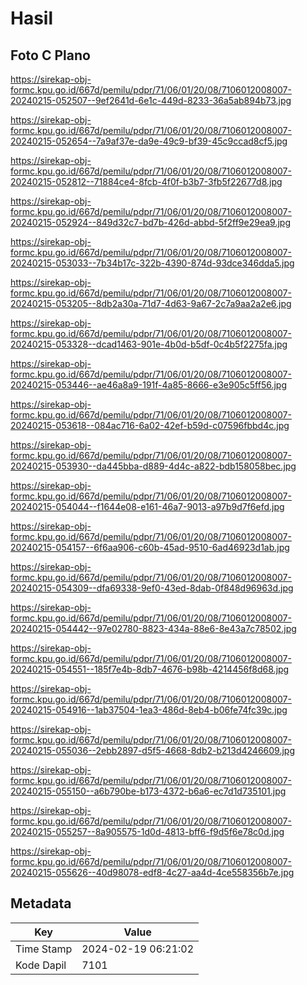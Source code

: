 # Hasil

## Foto C Plano

https://sirekap-obj-formc.kpu.go.id/667d/pemilu/pdpr/71/06/01/20/08/7106012008007-20240215-052507--9ef2641d-6e1c-449d-8233-36a5ab894b73.jpg

https://sirekap-obj-formc.kpu.go.id/667d/pemilu/pdpr/71/06/01/20/08/7106012008007-20240215-052654--7a9af37e-da9e-49c9-bf39-45c9ccad8cf5.jpg

https://sirekap-obj-formc.kpu.go.id/667d/pemilu/pdpr/71/06/01/20/08/7106012008007-20240215-052812--71884ce4-8fcb-4f0f-b3b7-3fb5f22677d8.jpg

https://sirekap-obj-formc.kpu.go.id/667d/pemilu/pdpr/71/06/01/20/08/7106012008007-20240215-052924--849d32c7-bd7b-426d-abbd-5f2ff9e29ea9.jpg

https://sirekap-obj-formc.kpu.go.id/667d/pemilu/pdpr/71/06/01/20/08/7106012008007-20240215-053033--7b34b17c-322b-4390-874d-93dce346dda5.jpg

https://sirekap-obj-formc.kpu.go.id/667d/pemilu/pdpr/71/06/01/20/08/7106012008007-20240215-053205--8db2a30a-71d7-4d63-9a67-2c7a9aa2a2e6.jpg

https://sirekap-obj-formc.kpu.go.id/667d/pemilu/pdpr/71/06/01/20/08/7106012008007-20240215-053328--dcad1463-901e-4b0d-b5df-0c4b5f2275fa.jpg

https://sirekap-obj-formc.kpu.go.id/667d/pemilu/pdpr/71/06/01/20/08/7106012008007-20240215-053446--ae46a8a9-191f-4a85-8666-e3e905c5ff56.jpg

https://sirekap-obj-formc.kpu.go.id/667d/pemilu/pdpr/71/06/01/20/08/7106012008007-20240215-053618--084ac716-6a02-42ef-b59d-c07596fbbd4c.jpg

https://sirekap-obj-formc.kpu.go.id/667d/pemilu/pdpr/71/06/01/20/08/7106012008007-20240215-053930--da445bba-d889-4d4c-a822-bdb158058bec.jpg

https://sirekap-obj-formc.kpu.go.id/667d/pemilu/pdpr/71/06/01/20/08/7106012008007-20240215-054044--f1644e08-e161-46a7-9013-a97b9d7f6efd.jpg

https://sirekap-obj-formc.kpu.go.id/667d/pemilu/pdpr/71/06/01/20/08/7106012008007-20240215-054157--6f6aa906-c60b-45ad-9510-6ad46923d1ab.jpg

https://sirekap-obj-formc.kpu.go.id/667d/pemilu/pdpr/71/06/01/20/08/7106012008007-20240215-054309--dfa69338-9ef0-43ed-8dab-0f848d96963d.jpg

https://sirekap-obj-formc.kpu.go.id/667d/pemilu/pdpr/71/06/01/20/08/7106012008007-20240215-054442--97e02780-8823-434a-88e6-8e43a7c78502.jpg

https://sirekap-obj-formc.kpu.go.id/667d/pemilu/pdpr/71/06/01/20/08/7106012008007-20240215-054551--185f7e4b-8db7-4676-b98b-4214456f8d68.jpg

https://sirekap-obj-formc.kpu.go.id/667d/pemilu/pdpr/71/06/01/20/08/7106012008007-20240215-054916--1ab37504-1ea3-486d-8eb4-b06fe74fc39c.jpg

https://sirekap-obj-formc.kpu.go.id/667d/pemilu/pdpr/71/06/01/20/08/7106012008007-20240215-055036--2ebb2897-d5f5-4668-8db2-b213d4246609.jpg

https://sirekap-obj-formc.kpu.go.id/667d/pemilu/pdpr/71/06/01/20/08/7106012008007-20240215-055150--a6b790be-b173-4372-b6a6-ec7d1d735101.jpg

https://sirekap-obj-formc.kpu.go.id/667d/pemilu/pdpr/71/06/01/20/08/7106012008007-20240215-055257--8a905575-1d0d-4813-bff6-f9d5f6e78c0d.jpg

https://sirekap-obj-formc.kpu.go.id/667d/pemilu/pdpr/71/06/01/20/08/7106012008007-20240215-055626--40d98078-edf8-4c27-aa4d-4ce558356b7e.jpg


## Metadata

| Key        | Value               |
| ---------- | ------------------- |
| Time Stamp | 2024-02-19 06:21:02 |
| Kode Dapil | 7101                |



